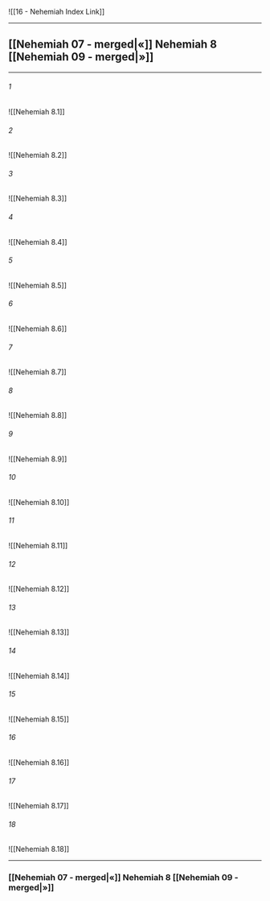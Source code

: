 ![[16 - Nehemiah Index Link]]

---
##  [[Nehemiah 07 - merged|«]] Nehemiah 8 [[Nehemiah 09 - merged|»]]

---

###### 1
![[Nehemiah 8.1]] 

###### 2
![[Nehemiah 8.2]] 

###### 3
![[Nehemiah 8.3]] 

###### 4
![[Nehemiah 8.4]]

###### 5 
![[Nehemiah 8.5]] 

###### 6
![[Nehemiah 8.6]] 

###### 7
![[Nehemiah 8.7]] 

###### 8
![[Nehemiah 8.8]] 

###### 9
![[Nehemiah 8.9]] 

###### 10
![[Nehemiah 8.10]] 

###### 11
![[Nehemiah 8.11]] 

###### 12
![[Nehemiah 8.12]]

###### 13
![[Nehemiah 8.13]] 

###### 14
![[Nehemiah 8.14]] 

###### 15
![[Nehemiah 8.15]]

###### 16
![[Nehemiah 8.16]] 

###### 17
![[Nehemiah 8.17]]

###### 18
![[Nehemiah 8.18]] 


---
###  [[Nehemiah 07 - merged|«]] Nehemiah 8 [[Nehemiah 09 - merged|»]]